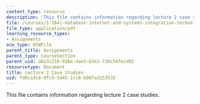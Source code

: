 ```yaml
---
content_type: resource
description: 'This file contains information regarding lecture 2 case studies. '
file: /courses/1-264j-database-internet-and-systems-integration-technologies-fall-2013/fd0ca3c69fc55d451cc8b907a3253535_MIT1_264JF13_L2_case.pdf
file_type: application/pdf
learning_resource_types:
- Assignments
ocw_type: OCWFile
parent_title: Assignments
parent_type: CourseSection
parent_uid: a0a3c216-926e-4ae3-63e2-730c50fecd92
resourcetype: Document
title: Lecture 2 Case Studies
uid: fd0ca3c6-9fc5-5d45-1cc8-b907a3253535
---
```

This file contains information regarding lecture 2 case studies. 

